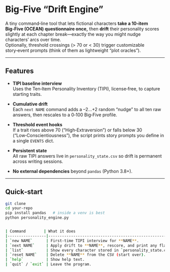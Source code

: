 # Big‑Five “Drift Engine”

A tiny command‑line tool that lets fictional characters **take a 10‑item
Big‑Five (OCEAN) questionnaire once,** then **drift** their personality scores
slightly at each chapter break—exactly the way you might nudge
characters’ arcs over time.  
Optionally, threshold crossings (> 70 or < 30) trigger customizable story‑event
prompts (think of them as lightweight “plot oracles”).

---

## Features

* **TIPI baseline interview**  
  Uses the Ten‑Item Personality Inventory (TIPI), license‑free,
  to capture starting traits.

* **Cumulative drift**  
  Each `next NAME` command adds a –2…+2 random “nudge” to all
  ten raw answers, then rescales to a 0‑100 Big‑Five profile.

* **Threshold event hooks**  
  If a trait rises above 70 (“High‑Extraversion”) or falls below
  30 (“Low‑Conscientiousness”), the script prints story prompts you define
  in a single `EVENTS` dict.

* **Persistent state**  
  All raw TIPI answers live in `personality_state.csv` so drift is permanent
  across writing sessions.

* **No external dependencies** beyond `pandas` (Python 3.8+).

---

## Quick‑start

```bash
git clone
cd your‑repo
pip install pandas   # inside a venv is best
python personality_engine.py


| Command        | What it does                                                             |
|-----------------|-------------------------------------------------------------------------|
| `new NAME`      | First‑time TIPI interview for **NAME**.                                 |
| `next NAME`     | Apply drift to **NAME**, rescore, and print any flags & events.         |
| `list`          | Show every character stored in `personality_state.csv`.                 |
| `reset NAME`    | Delete **NAME** from the CSV (start over).                              |
| `help`          | Show help text.                                                         |
| `quit` / `exit` | Leave the program.                                                      |
